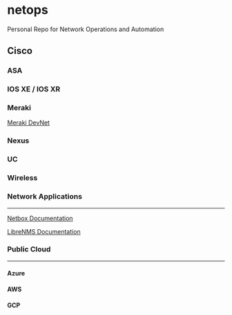 # netops
Personal Repo for Network Operations and Automation

## Cisco
### ASA
### IOS XE / IOS XR
### Meraki
[Meraki DevNet](https://developer.cisco.com/site/meraki/)

### Nexus
### UC
### Wireless

### Network Applications
***
[Netbox Documentation](https://netbox.readthedocs.io/en/stable/)

[LibreNMS Documentation](https://docs.librenms.org/)

### Public Cloud
***
#### Azure
#### AWS
#### GCP
